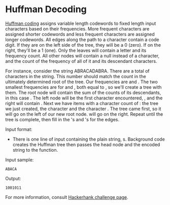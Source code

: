 # Huffman Decoding

[Huffman coding](https://en.wikipedia.org/wiki/Huffman_coding) assigns variable length codewords to fixed length input characters based on their frequencies. More frequent characters are assigned shorter codewords and less frequent characters are assigned longer codewords. All edges along the path to a character contain a code digit. If they are on the left side of the tree, they will be a 0 (zero). If on the right, they'll be a 1 (one). Only the leaves will contain a letter and its frequency count. All other nodes will contain a null instead of a character, and the count of the frequency of all of it and its descendant characters.

For instance, consider the string ABRACADABRA. There are a total of  characters in the string. This number should match the count in the ultimately determined root of the tree. Our frequencies are  and . The two smallest frequencies are for  and , both equal to , so we'll create a tree with them. The root node will contain the sum of the counts of its descendants, in this case . The left node will be the first character encountered, , and the right will contain . Next we have  items with a character count of : the tree we just created, the character  and the character . The tree came first, so it will go on the left of our new root node.  will go on the right. Repeat until the tree is complete, then fill in the 's and 's for the edges.

Input format:

- There is one line of input containing the plain string, s. Background code creates the Huffman tree then passes the head node and the encoded string to the function.

Input sample:
```
ABACA
```


Output:
```
1001011
```

For more information, consult [Hackerhank challenge page](https://www.hackerrank.com/challenges/tree-huffman-decoding/problem).